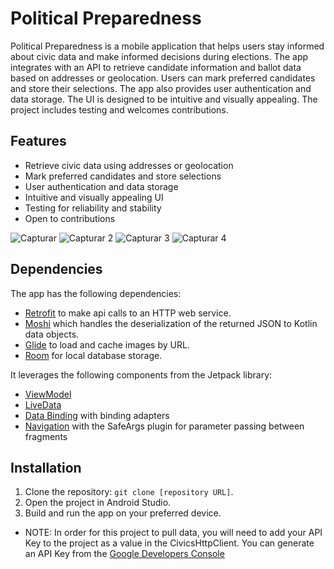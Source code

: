 # Political Preparedness

Political Preparedness is a mobile application that helps users stay informed about civic data and make informed decisions during elections. The app integrates with an API to retrieve candidate information and ballot data based on addresses or geolocation. Users can mark preferred candidates and store their selections. The app also provides user authentication and data storage. The UI is designed to be intuitive and visually appealing. The project includes testing and welcomes contributions.

## Features

- Retrieve civic data using addresses or geolocation
- Mark preferred candidates and store selections
- User authentication and data storage
- Intuitive and visually appealing UI
- Testing for reliability and stability
- Open to contributions

![Capturar](https://github.com/hugo-andreassa/political-preparedness/assets/50621697/452f16fe-e765-43c1-b875-d677d558f194)
![Capturar 2](https://github.com/hugo-andreassa/political-preparedness/assets/50621697/9196808d-19e7-4cf8-af4b-62f75db4a284)
![Capturar 3](https://github.com/hugo-andreassa/political-preparedness/assets/50621697/d6d29bd6-c6ef-4fb3-b303-6d2ca3883c82)
![Capturar 4](https://github.com/hugo-andreassa/political-preparedness/assets/50621697/35d768d2-2530-4927-affb-32bd035aed4b)

## Dependencies

The app has the following dependencies:

- [Retrofit](https://square.github.io/retrofit/) to make api calls to an HTTP web service.
- [Moshi](https://github.com/square/moshi) which handles the deserialization of the returned JSON to Kotlin data objects.
- [Glide](https://bumptech.github.io/glide/) to load and cache images by URL.
- [Room](https://developer.android.com/training/data-storage/room) for local database storage.
  
It leverages the following components from the Jetpack library:

- [ViewModel](https://developer.android.com/topic/libraries/architecture/viewmodel)
- [LiveData](https://developer.android.com/topic/libraries/architecture/livedata)
- [Data Binding](https://developer.android.com/topic/libraries/data-binding/) with binding adapters
- [Navigation](https://developer.android.com/topic/libraries/architecture/navigation/) with the SafeArgs plugin for parameter passing between fragments

## Installation

1. Clone the repository: `git clone [repository URL]`.
2. Open the project in Android Studio.
3. Build and run the app on your preferred device.
  
* NOTE: In order for this project to pull data, you will need to add your API Key to the project as a value in the CivicsHttpClient. You can generate an API Key from the [Google Developers Console](https://console.developers.google.com/)
